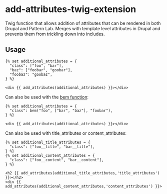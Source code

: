 # add-attributes-twig-extension

Twig function that allows addition of attributes that can be rendered in both Drupal and Pattern Lab. Merges with template level attributes in Drupal and prevents them from trickling down into includes.

## Usage
```
{% set additional_attributes = {
  "class": ["foo", "bar"],
  "baz": ["foobar", "goobar"],
  "foobaz": "goobaz",
} %}

<div {{ add_attributes(additional_attributes) }}></div>
```

Can also be used with the [bem function](https://github.com/drupal-pattern-lab/bem-twig-extension):
```
{% set additional_attributes = {
  "class": bem("foo", ["bar", "baz"], "foobar"),
} %}

<div {{ add_attributes(additional_attributes) }}></div>
```

Can also be used with title_attributes or content_attributes:
```
{% set additional_title_attributes = {
  "class": ["foo__title", "bar__title"],
} %}
{% set additional_content_attributes = {
  "class": ["foo__content", "bar__content"],
} %}

<h2 {{ add_attributes(additional_title_attributes,'title_attributes') }}></h2>
<div {{ add_attributes(additional_content_attributes,'content_attributes') }}>

```
